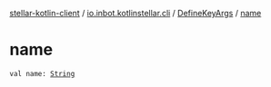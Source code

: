 [stellar-kotlin-client](../../index.md) / [io.inbot.kotlinstellar.cli](../index.md) / [DefineKeyArgs](index.md) / [name](./name.md)

# name

`val name: `[`String`](https://kotlinlang.org/api/latest/jvm/stdlib/kotlin/-string/index.html)